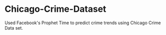 # Chicago-Crime-Dataset
Used Facebook's Prophet Time to predict crime trends using Chicago Crime Data set. 

